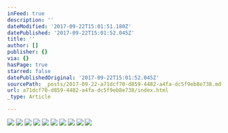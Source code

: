 ```yaml
---
inFeed: true
description: ''
dateModified: '2017-09-22T15:01:51.180Z'
datePublished: '2017-09-22T15:01:52.045Z'
title: ''
author: []
publisher: {}
via: {}
hasPage: true
starred: false
datePublishedOriginal: '2017-09-22T15:01:52.045Z'
sourcePath: _posts/2017-09-22-a71dcf70-d859-4482-a4fa-dc5f9eb8e738.md
url: a71dcf70-d859-4482-a4fa-dc5f9eb8e738/index.html
_type: Article

---
```

![](https://the-grid-user-content.s3-us-west-2.amazonaws.com/6eab4023-7808-4241-8088-9d60c904e760.jpg)
![](https://the-grid-user-content.s3-us-west-2.amazonaws.com/6095a9c6-b75c-4823-9f88-e84cfba0c612.jpg)
![](https://the-grid-user-content.s3-us-west-2.amazonaws.com/f942525e-1854-478e-8bd8-0088ad11f3dc.jpg)
![](https://the-grid-user-content.s3-us-west-2.amazonaws.com/b33f0cfe-4ae5-4fbf-bf7f-2fa2cfec1c91.jpg)
![](https://the-grid-user-content.s3-us-west-2.amazonaws.com/34cdb7b9-6993-42eb-a697-4f09313f8689.jpg)
![](https://the-grid-user-content.s3-us-west-2.amazonaws.com/63f784cd-a2db-44f4-8f28-8840de434f90.jpg)
![](https://the-grid-user-content.s3-us-west-2.amazonaws.com/e4d63ce4-4ddd-4f27-8751-3f0f9bbd3880.jpg)
![](https://the-grid-user-content.s3-us-west-2.amazonaws.com/3e924c2a-9879-4679-b68c-bfc76d60d922.jpg)
![](https://the-grid-user-content.s3-us-west-2.amazonaws.com/3565885b-2224-427a-9c64-ac462073c1b8.jpg)
![](https://the-grid-user-content.s3-us-west-2.amazonaws.com/2fa94845-4e2f-44d4-afcf-b7ef6705de66.jpg)